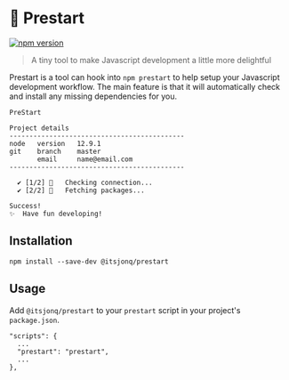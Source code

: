 # 🔑 Prestart

[![npm version](https://badge.fury.io/js/%40itsjonq%2Fprestart.svg)](https://badge.fury.io/js/%40itsjonq%2Fprestart)

> A tiny tool to make Javascript development a little more delightful

Prestart is a tool can hook into `npm prestart` to help setup your Javascript development workflow. The main feature is that it will automatically check and install any missing dependencies for you.

```
PreStart

Project details
--------------------------------------------
node   version   12.9.1
git    branch    master
       email     name@email.com
--------------------------------------------

  ✔ [1/2] 🔌   Checking connection...
  ✔ [2/2] 🚚   Fetching packages...

Success!
✨  Have fun developing!
```

## Installation

```
npm install --save-dev @itsjonq/prestart
```

## Usage

Add `@itsjonq/prestart` to your `prestart` script in your project's `package.json`.

```
"scripts": {
  ...
  "prestart": "prestart",
  ...
},
```
